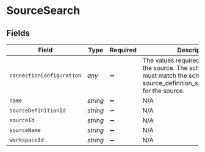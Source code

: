 # SourceSearch


## Fields

| Field                                                                                                                                                 | Type                                                                                                                                                  | Required                                                                                                                                              | Description                                                                                                                                           |
| ----------------------------------------------------------------------------------------------------------------------------------------------------- | ----------------------------------------------------------------------------------------------------------------------------------------------------- | ----------------------------------------------------------------------------------------------------------------------------------------------------- | ----------------------------------------------------------------------------------------------------------------------------------------------------- |
| `connectionConfiguration`                                                                                                                             | *any*                                                                                                                                                 | :heavy_minus_sign:                                                                                                                                    | The values required to configure the source. The schema for this must match the schema return by source_definition_specifications/get for the source. |
| `name`                                                                                                                                                | *string*                                                                                                                                              | :heavy_minus_sign:                                                                                                                                    | N/A                                                                                                                                                   |
| `sourceDefinitionId`                                                                                                                                  | *string*                                                                                                                                              | :heavy_minus_sign:                                                                                                                                    | N/A                                                                                                                                                   |
| `sourceId`                                                                                                                                            | *string*                                                                                                                                              | :heavy_minus_sign:                                                                                                                                    | N/A                                                                                                                                                   |
| `sourceName`                                                                                                                                          | *string*                                                                                                                                              | :heavy_minus_sign:                                                                                                                                    | N/A                                                                                                                                                   |
| `workspaceId`                                                                                                                                         | *string*                                                                                                                                              | :heavy_minus_sign:                                                                                                                                    | N/A                                                                                                                                                   |